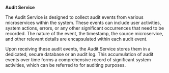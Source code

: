 **Audit Service**

The Audit Service is designed to collect audit events from various microservices within the system. These events can include user activities, system actions, errors, or any other significant occurrences that need to be recorded. The nature of the event, the timestamp, the source microservice, and other relevant details are encapsulated within each audit event.

Upon receiving these audit events, the Audit Service stores them in a dedicated, secure database or an audit log. This accumulation of audit events over time forms a comprehensive record of significant system activities, which can be referred to for auditing purposes.
